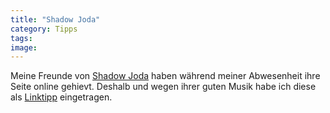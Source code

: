 ```yaml
---
title: "Shadow Joda"
category: Tipps
tags: 
image: 
---
```


Meine Freunde von [Shadow Joda](http://www.shadowjoda.com) haben während meiner Abwesenheit ihre Seite online gehievt. Deshalb und wegen ihrer guten Musik habe ich diese als [Linktipp](/netzwerk) eingetragen.


